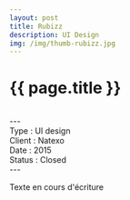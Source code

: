 ```yaml
---
layout: post
title: Rubizz
description: UI Design
img: /img/thumb-rubizz.jpg
---
```


<h1 class="post-title">{{ page.title }}</h1>
<div class="img_row">
	<img class="col three" src="{{ site.baseurl }}/img/rubizz-01.jpg" alt="" title="Rubizz"/>
</div>
<p class="caption">
---<br/>
Type : UI design<br/>
Client : Natexo<br/>
Date : 2015<br/>
Status : Closed<br/>
---
</p>
Texte en cours d'écriture


<div class="img_row">
	<img class="col three" src="{{ site.baseurl }}/img/rubizz-02.jpg" alt="" title="Rubizz Concept"/>
	<img class="col three" src="{{ site.baseurl }}/img/rubizz-03.jpg" alt="" title="Rubizz Sign Up"/>
	<img class="col three" src="{{ site.baseurl }}/img/rubizz-04.jpg" alt="" title="Rubizz Home"/>
	<img class="col three" src="{{ site.baseurl }}/img/rubizz-05.jpg" alt="" title="Rubizz Tour"/>
	<img class="col three" src="{{ site.baseurl }}/img/rubizz-06.jpg" alt="" title="Rubizz UI"/>
	<img class="col three" src="{{ site.baseurl }}/img/rubizz-07.jpg" alt="" title="Rubizz UI"/>
	<img class="col three" src="{{ site.baseurl }}/img/rubizz-08.jpg" alt="" title="Rubizz UI"/>

</div>